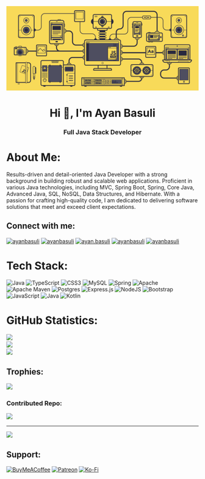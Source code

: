 [![MasterHead](Banner.gif)](https://github.com/ayanbasuli)

<h1 align="center">Hi 👋, I'm Ayan Basuli</h1>
<h3 align="center">Full Java Stack Developer</h3>

#  About Me:
Results-driven and detail-oriented Java Developer with a strong background in building robust and scalable web applications. Proficient in various Java technologies, including MVC, Spring Boot, Spring, Core Java, Advanced Java, SQL, NoSQL, Data Structures, and Hibernate. With a passion for crafting high-quality code, I am dedicated to delivering software solutions that meet and exceed client expectations.



## Connect with me:
<p align="left">
<a href="https://twitter.com/ayanbasuli" target="blank"><img align="center" src="https://raw.githubusercontent.com/rahuldkjain/github-profile-readme-generator/master/src/images/icons/Social/twitter.svg" alt="ayanbasuli" height="30" width="40" /></a>
<a href="https://linkedin.com/in/ayanbasuli" target="blank"><img align="center" src="https://raw.githubusercontent.com/rahuldkjain/github-profile-readme-generator/master/src/images/icons/Social/linked-in-alt.svg" alt="ayanbasuli" height="30" width="40" /></a>
<a href="https://instagram.com/ayan.basuli" target="blank"><img align="center" src="https://raw.githubusercontent.com/rahuldkjain/github-profile-readme-generator/master/src/images/icons/Social/instagram.svg" alt="ayan.basuli" height="30" width="40" /></a>
<a href="https://www.youtube.com/c/ayanbasuli" target="blank"><img align="center" src="https://raw.githubusercontent.com/rahuldkjain/github-profile-readme-generator/master/src/images/icons/Social/youtube.svg" alt="ayanbasuli" height="30" width="40" /></a>
<a href="https://www.leetcode.com/ayanbasuli" target="blank"><img align="center" src="https://raw.githubusercontent.com/rahuldkjain/github-profile-readme-generator/master/src/images/icons/Social/leet-code.svg" alt="ayanbasuli" height="30" width="40" /></a>
</p>


# Tech Stack:
![Java](https://img.shields.io/badge/java-%23ED8B00.svg?style=flat&logo=openjdk&logoColor=white) ![TypeScript](https://img.shields.io/badge/typescript-%23007ACC.svg?style=flat&logo=typescript&logoColor=white) ![CSS3](https://img.shields.io/badge/css3-%231572B6.svg?style=flat&logo=css3&logoColor=white) ![MySQL](https://img.shields.io/badge/mysql-%2300000f.svg?style=flat&logo=mysql&logoColor=white) ![Spring](https://img.shields.io/badge/spring-%236DB33F.svg?style=flat&logo=spring&logoColor=white) ![Apache](https://img.shields.io/badge/apache-%23D42029.svg?style=flat&logo=apache&logoColor=white) ![Apache Maven](https://img.shields.io/badge/Apache%20Maven-C71A36?style=flat&logo=Apache%20Maven&logoColor=white) ![Postgres](https://img.shields.io/badge/postgres-%23316192.svg?style=flat&logo=postgresql&logoColor=white) ![Express.js](https://img.shields.io/badge/express.js-%23404d59.svg?style=flat&logo=express&logoColor=%2361DAFB) ![NodeJS](https://img.shields.io/badge/node.js-6DA55F?style=flat&logo=node.js&logoColor=white) ![Bootstrap](https://img.shields.io/badge/bootstrap-%238511FA.svg?style=flat&logo=bootstrap&logoColor=white) ![JavaScript](https://img.shields.io/badge/javascript-%23323330.svg?style=flat&logo=javascript&logoColor=%23F7DF1E) ![Java](https://img.shields.io/badge/java-%23ED8B00.svg?style=flat&logo=openjdk&logoColor=white) ![Kotlin](https://img.shields.io/badge/kotlin-%237F52FF.svg?style=flat&logo=kotlin&logoColor=white)


#  GitHub Statistics:
![](https://github-readme-stats.vercel.app/api?username=Ayanbasuli&theme=tokyonight&hide_border=true&include_all_commits=true&count_private=false)<br/>
![](https://github-readme-streak-stats.herokuapp.com/?user=Ayanbasuli&theme=tokyonight&hide_border=true)<br/>
![](https://github-readme-stats.vercel.app/api/top-langs/?username=Ayanbasuli&theme=tokyonight&hide_border=true&include_all_commits=true&count_private=false&layout=compact)

## Trophies:
![](https://github-profile-trophy.vercel.app/?username=Ayanbasuli&theme=nord&no-frame=true&no-bg=true&margin-w=4)

### Contributed Repo:
![](https://github-contributor-stats.vercel.app/api?username=Ayanbasuli&limit=5&theme=radical&combine_all_yearly_contributions=true)

---
[![](https://visitcount.itsvg.in/api?id=Ayanbasuli&icon=5&color=1)](https://visitcount.itsvg.in)

## Support:
[![BuyMeACoffee](https://img.shields.io/badge/Buy%20Me%20a%20Coffee-ffdd00?style=for-the-badge&logo=buy-me-a-coffee&logoColor=black)](https://buymeacoffee.com/ayanbasuli) [![Patreon](https://img.shields.io/badge/Patreon-F96854?style=for-the-badge&logo=patreon&logoColor=white)](https://patreon.com/ayanbasuli) [![Ko-Fi](https://img.shields.io/badge/Ko--fi-F16061?style=for-the-badge&logo=ko-fi&logoColor=white)](https://ko-fi.com/ayanbasuli) 

  
